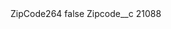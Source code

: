 <?xml version="1.0" encoding="UTF-8"?>
<CustomMetadata xmlns="http://soap.sforce.com/2006/04/metadata" xmlns:xsi="http://www.w3.org/2001/XMLSchema-instance" xmlns:xsd="http://www.w3.org/2001/XMLSchema">
    <label>ZipCode264</label>
    <protected>false</protected>
    <values>
        <field>Zipcode__c</field>
        <value xsi:type="xsd:string">21088</value>
    </values>
</CustomMetadata>
